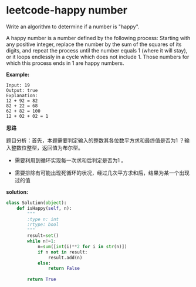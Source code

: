 # leetcode-happy number

Write an algorithm to determine if a number is "happy".

A happy number is a number defined by the following process: Starting with any positive integer, replace the number by the sum of the squares of its digits, and repeat the process until the number equals 1 (where it will stay), or it loops endlessly in a cycle which does not include 1. Those numbers for which this process ends in 1 are happy numbers.

**Example:** 

```
Input: 19
Output: true
Explanation: 
12 + 92 = 82
82 + 22 = 68
62 + 82 = 100
12 + 02 + 02 = 1
```

**思路**

题目分析：首先，本题需要判定输入的整数其各位数平方求和最终值是否为1 ？输入整数位整型，返回值为布尔型。

* 需要利用到循环实现每一次求和后判定是否为1 。

* 需要排除有可能出现死循环的状况，经过几次平方求和后，结果为某一个出现过的值

**solution:**

```python
class Solution(object):
    def isHappy(self, n):
        """
        :type n: int
        :rtype: bool
        """
        result=set()
        while n!=1:
            n=sum([int(i)**2 for i in str(n)])
            if n not in result:
                result.add(n)
            else:
                return False
            
        return True
```

